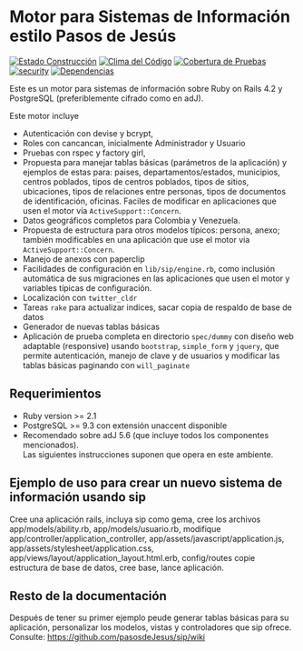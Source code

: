 # Motor para Sistemas de Información estilo Pasos de Jesús
[![Estado Construcción](https://api.travis-ci.org/pasosdeJesus/sip.svg?branch=master)](https://travis-ci.org/pasosdeJesus/sip) [![Clima del Código](https://codeclimate.com/github/pasosdeJesus/sip/badges/gpa.svg)](https://codeclimate.com/github/pasosdeJesus/sip) [![Cobertura de Pruebas](https://codeclimate.com/github/pasosdeJesus/sip/badges/coverage.svg)](https://codeclimate.com/github/pasosdeJesus/sip) [![security](https://hakiri.io/github/pasosdeJesus/sip/master.svg)](https://hakiri.io/github/pasosdeJesus/sip/master) [![Dependencias](https://gemnasium.com/pasosdeJesus/sip.svg)](https://gemnasium.com/pasosdeJesus/sip) 

Este es un motor para sistemas de información sobre Ruby on Rails 4.2 y
PostgreSQL (preferiblemente cifrado como en adJ).

Este motor incluye 
- Autenticación con devise y bcrypt,  
- Roles con cancancan, inicialmente Administrador y Usuario
- Pruebas con rspec y factory girl,
- Propuesta para manejar tablas básicas (parámetros de la aplicación) 
  y ejemplos de estas para: paises, departamentos/estados, municipios, 
  centros poblados, tipos de centros poblados, tipos de sitios, ubicaciones, 
  tipos de relaciones entre personas, tipos de documentos de identificación, 
  oficinas.  Faciles de modificar en aplicaciones que usen el motor vía 
  ```ActiveSupport::Concern```.
- Datos geográficos completos para Colombia y Venezuela.
- Propuesta de estructura para otros modelos típicos: persona, anexo; también 
  modificables en una aplicación que use el motor via 
  ```ActiveSupport::Concern```.
- Manejo de anexos con paperclip 
- Facilidades de configuración en ```lib/sip/engine.rb```, como inclusión 
  automática de sus migraciones en las aplicaciones que usen el motor y 
  variables típicas de configuración.
- Localización con ```twitter_cldr```
- Tareas ```rake``` para actualizar indices, sacar copia de respaldo de base 
  de datos
- Generador de nuevas tablas básicas
- Aplicación de prueba completa en directorio ```spec/dummy``` con diseño 
  web adaptable (responsive) usando ```bootstrap```, ```simple_form``` 
  y ```jquery```, que permite autenticación, manejo de clave y de usuarios 
  y modificar las tablas básicas paginando con ```will_paginate```


## Requerimientos
* Ruby version >= 2.1
* PostgreSQL >= 9.3 con extensión unaccent disponible
* Recomendado sobre adJ 5.6 (que incluye todos los componentes mencionados).  
  Las siguientes instrucciones suponen que opera en este ambiente.

## Ejemplo de uso para crear un nuevo sistema de información usando sip

Cree una aplicación rails, incluya sip como gema, cree los archivos app/models/ability.rb, app/models/usuario.rb, modifique app/controller/application_controller, app/assets/javascript/application.js, app/assets/stylesheet/application.css, app/views/layout/application_layout.html.erb, config/routes copie estructura de base de datos, cree base, lance aplicación.

## Resto de la documentación 

Después de tener su primer ejemplo peude generar tablas básicas para su aplicación, personalizar los modelos, vistas y controladores que sip ofrece. Consulte: https://github.com/pasosdeJesus/sip/wiki
